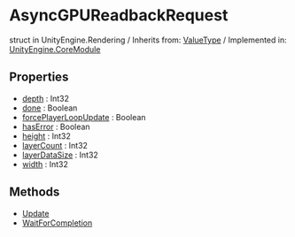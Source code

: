 # AsyncGPUReadbackRequest
struct in UnityEngine.Rendering
 / Inherits from: <a href="https://docs.unity3d.com/6000.0/Documentation/ScriptReference/ValueType.html">ValueType</a> / Implemented in: <a href="https://docs.unity3d.com/6000.0/Documentation/ScriptReference/UnityEngine.CoreModule.html">UnityEngine.CoreModule</a>

## Properties
- <a href="https://docs.unity3d.com/6000.0/Documentation/ScriptReference/AsyncGPUReadbackRequest-depth.html">depth</a> : Int32
- <a href="https://docs.unity3d.com/6000.0/Documentation/ScriptReference/AsyncGPUReadbackRequest-done.html">done</a> : Boolean
- <a href="https://docs.unity3d.com/6000.0/Documentation/ScriptReference/AsyncGPUReadbackRequest-forcePlayerLoopUpdate.html">forcePlayerLoopUpdate</a> : Boolean
- <a href="https://docs.unity3d.com/6000.0/Documentation/ScriptReference/AsyncGPUReadbackRequest-hasError.html">hasError</a> : Boolean
- <a href="https://docs.unity3d.com/6000.0/Documentation/ScriptReference/AsyncGPUReadbackRequest-height.html">height</a> : Int32
- <a href="https://docs.unity3d.com/6000.0/Documentation/ScriptReference/AsyncGPUReadbackRequest-layerCount.html">layerCount</a> : Int32
- <a href="https://docs.unity3d.com/6000.0/Documentation/ScriptReference/AsyncGPUReadbackRequest-layerDataSize.html">layerDataSize</a> : Int32
- <a href="https://docs.unity3d.com/6000.0/Documentation/ScriptReference/AsyncGPUReadbackRequest-width.html">width</a> : Int32

## Methods
- <a href="https://docs.unity3d.com/6000.0/Documentation/ScriptReference/AsyncGPUReadbackRequest.Update.html">Update</a>
- <a href="https://docs.unity3d.com/6000.0/Documentation/ScriptReference/AsyncGPUReadbackRequest.WaitForCompletion.html">WaitForCompletion</a>
